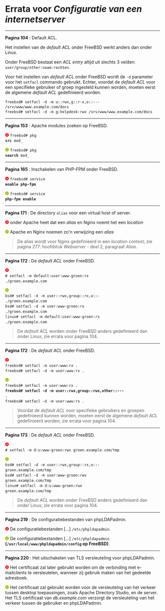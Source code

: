 # Errata voor *Configuratie van een internetserver*

---

**Pagina 104** : Default ACL.

Het instellen van de *default ACL* onder FreeBSD werkt anders dan onder Linux.

Onder FreeBSD bestaat een *ACL entry* altijd uit slechts 3 velden: <code>user/group/other:naam:rechten</code>.

Voor het instellen van *default ACL* onder FreeBSD wordt de <code>-d</code> parameter voor het <code>setfacl</code> commando gebruikt. Echter, voordat de *default ACL* voor een specifieke gebruiker of groep ingesteld kunnen worden, moeten eerst de algemene *default ACL* gedefinieerd worden.

```
freebsd# setfacl -d -m u::rwx,g::r-x,o::--- /srv/www/www.example.com/docs
freebsd# setfacl -d -m g:helpdesk:rwx /srv/www/www.example.com/docs
```

---

**Pagina 153** : Apache modules zoeken op FreeBSD.

![Nee](afbeeldingen/nee.png) <code>freebsd# pkg **src** mod_</code>

![Ja](afbeeldingen/ja.png) <code>freebsd# pkg **search** mod_</code>

---

**Pagina 165** : Inschakelen van PHP-FPM onder FreeBSD.

![Nee](afbeeldingen/nee.png) <code>freebsd# service **enable php-fpm**</code>

![Ja](afbeeldingen/ja.png) <code>freebsd# service **php-fpm enable**</code>

---

**Pagina 171** : De directory <code>alias</code> voor een virtual host of server.

![Nee](afbeeldingen/nee.png) onder Apache heet dat een *alias* en Nginx noemt het een *location*

![Ja](afbeeldingen/ja.png) Apache en Nginx noemen zo'n verwijzing een *alias*

> De alias wordt voor Nginx gedefinieerd in een *location* context; zie pagina 277: hoofdstuk *Webserver - deel 2*, paragraaf *Alias*.

---

**Pagina 172** : De *default ACL* onder FreeBSD.

![Nee](afbeeldingen/nee.png)\
<code># setfacl -m default:user:www-groen:rx ./groen.example.com</code>

![Ja](afbeeldingen/ja.png)\
<code>bsd# setfacl -d -m user::rwx,group::rx,o::- ./groen.example.com</code>\
<code>bsd# setfacl -d -m user:www-groen:rx ./groen.example.com</code>\
<code>linux# setfacl -m default:user:www-groen:rx ./groen.example.com</code>

> De *default ACL* worden onder FreeBSD anders gedefinieerd dan onder Linux; zie errata voor pagina 104.

---

**Pagina 172** : De *default ACL* onder FreeBSD.

![Nee](afbeeldingen/nee.png)\
<code>freebsd# setfacl -m user:www:rx .</code>\
<code>freebsd# setfacl -d -m user:www:rx .</code>

![Ja](afbeeldingen/ja.png)\
<code>freebsd# setfacl -m user:www:rx .</code>\
<code><strong>freebsd# setfacl -d -m user::rwx,group::rwx,other::\-\-\- .</strong></code>\
<code>freebsd# setfacl -d -m user:www:rx .</code>

> Voordat de *default ACL* voor specifieke gebruikers en groepen gedefinieerd kunnen worden, moeten eerst de algemene *default ACL* gedefinieerd worden; zie errata voor pagina 104.

---

**Pagina 173** : De *default ACL* onder FreeBSD.

![Nee](afbeeldingen/nee.png)\
<code># setfacl -m d:u:www-groen:rwx groen.example.com/tmp</code>

![Ja](afbeeldingen/ja.png)\
<code>bsd# setfacl -d -m user::rwx,group::rx,o::- groen.example.com/tmp</code>\
<code>bsd# setfacl -d -m user:www-groen:rwx groen.example.com/tmp</code>\
<code>linux# setfacl -m d:u:www-groen:rwx groen.example.com/tmp</code>

> De *default ACL* worden onder FreeBSD anders gedefinieerd dan onder Linux; zie errata voor pagina 104.

---

**Pagina 219** : De configuratiebestanden van phpLDAPadmin.

![Nee](afbeeldingen/nee.png) De configuratiebestanden [&hellip;] <code>/etc/phpldapadmin</code>.

![Ja](afbeeldingen/ja.png) De configuratiebestanden [&hellip;] <code>/etc/phpldapadmin</code> **(<code>/usr/local/www/phpldapadmin/config</code> op FreeBSD)**.

---

**Pagina 220** : Het uitschakelen van TLS versleuteling voor phpLDAPadmin.

![Nee](afbeeldingen/nee.png) Het certificaat zal later gebruikt worden om de verbinding met e-mailclients te versleutelen, wanneer zij gebruik maken van het gedeelde adresboek.

![Ja](afbeeldingen/ja.png) Het certificaat zal gebruikt worden voor de versleuteing van het verkeer tussen desktop toepassingen, zoals Apache Directory Studio, en de server. Het TLS certificaat van *db.example.com* verzorgt de versleuteling van het verkeer tussen de gebruiker en phpLDAPadmin.
